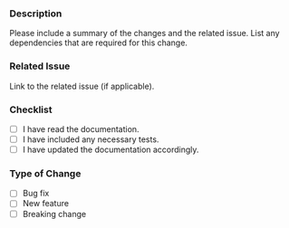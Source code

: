 ### Description
Please include a summary of the changes and the related issue. List any dependencies that are required for this change.

### Related Issue
Link to the related issue (if applicable).

### Checklist
- [ ] I have read the documentation.
- [ ] I have included any necessary tests.
- [ ] I have updated the documentation accordingly.

### Type of Change
- [ ] Bug fix
- [ ] New feature
- [ ] Breaking change
